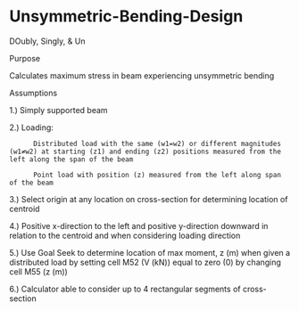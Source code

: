 # Unsymmetric-Bending-Design

DOubly, Singly, & Un

Purpose

Calculates maximum stress in beam experiencing unsymmetric bending

Assumptions

1.) Simply supported beam

2.) Loading:

          Distributed load with the same (w1=w2) or different magnitudes (w1≠w2) at starting (z1) and ending (z2) positions measured from the left along the span of the beam
          
          Point load with position (z) measured from the left along span of the beam
          
3.) Select origin at any location on cross-section for determining location of centroid

4.) Positive x-direction to the left and positive y-direction downward in relation to the centroid and when considering loading direction

5.) Use Goal Seek to determine location of max moment, z (m) when given a distributed load by setting cell M52 (V (kN)) equal to zero (0) by changing cell M55 (z (m))

6.) Calculator able to consider up to 4 rectangular segments of cross-section
